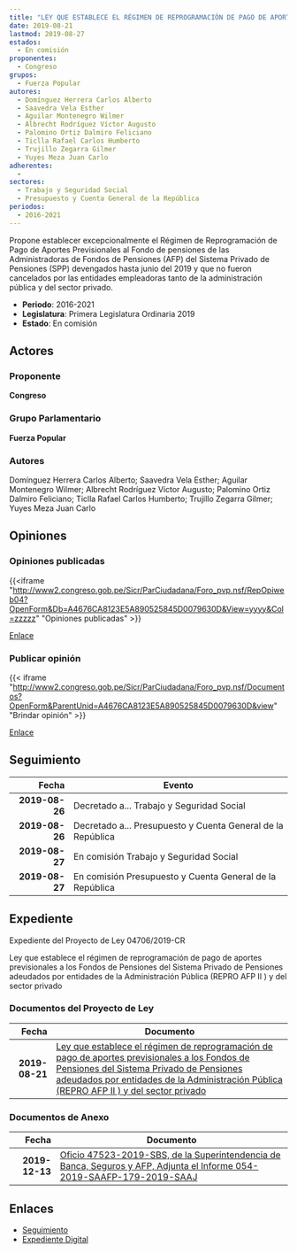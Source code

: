 ```yaml
---
title: "LEY QUE ESTABLECE EL RÉGIMEN DE REPROGRAMACIÓN DE PAGO DE APORTES PREVISIONALES A LOS FONDOS DE PENSIONES DEL SISTEMA PRIVADO DE PENSIONES ADEUDADOS POR ENTIDADES DE LA ADMINISTRACIÓN PÚBLICA (REPRO AFP II) Y DEL SECTOR PRIVADO"
date: 2019-08-21
lastmod: 2019-08-27
estados: 
  - En comisión
proponentes: 
  - Congreso
grupos: 
  - Fuerza Popular
autores: 
  - Domínguez Herrera Carlos Alberto
  - Saavedra Vela Esther
  - Aguilar Montenegro Wilmer
  - Albrecht Rodríguez Víctor Augusto
  - Palomino Ortiz Dalmiro Feliciano
  - Ticlla Rafael Carlos Humberto
  - Trujillo Zegarra Gilmer
  - Yuyes Meza Juan Carlo
adherentes: 
  - 
sectores: 
  - Trabajo y Seguridad Social
  - Presupuesto y Cuenta General de la República
periodos: 
  - 2016-2021
---
```


Propone establecer excepcionalmente el Régimen de Reprogramación de Pago de Aportes Previsionales al Fondo de pensiones de las Administradoras de Fondos de Pensiones (AFP) del Sistema Privado de Pensiones (SPP) devengados hasta junio del 2019 y que no fueron cancelados por las entidades empleadoras tanto de la administración pública y del sector privado.

- **Periodo**: 2016-2021
- **Legislatura**: Primera Legislatura Ordinaria 2019
- **Estado**: En comisión

## Actores

### Proponente

**Congreso**

### Grupo Parlamentario

**Fuerza Popular**

### Autores

Domínguez Herrera Carlos Alberto; Saavedra Vela Esther; Aguilar Montenegro Wilmer; Albrecht Rodríguez Víctor Augusto; Palomino Ortiz Dalmiro Feliciano; Ticlla Rafael Carlos Humberto; Trujillo Zegarra Gilmer; Yuyes Meza Juan Carlo


## Opiniones

### Opiniones publicadas

{{<iframe "http://www2.congreso.gob.pe/Sicr/ParCiudadana/Foro_pvp.nsf/RepOpiweb04?OpenForm&Db=A4676CA8123E5A890525845D0079630D&View=yyyy&Col=zzzzz" "Opiniones publicadas" >}}

[Enlace](http://www2.congreso.gob.pe/Sicr/ParCiudadana/Foro_pvp.nsf/RepOpiweb04?OpenForm&Db=A4676CA8123E5A890525845D0079630D&View=yyyy&Col=zzzzz)
### Publicar opinión

{{< iframe "http://www2.congreso.gob.pe/Sicr/ParCiudadana/Foro_pvp.nsf/Documentos?OpenForm&ParentUnid=A4676CA8123E5A890525845D0079630D&view" "Brindar opinión" >}}

[Enlace](http://www2.congreso.gob.pe/Sicr/ParCiudadana/Foro_pvp.nsf/Documentos?OpenForm&ParentUnid=A4676CA8123E5A890525845D0079630D&view)

## Seguimiento

| Fecha | Evento |
|------:|--------|
| **2019-08-26** | Decretado a... Trabajo y Seguridad Social|
| **2019-08-26** | Decretado a... Presupuesto y Cuenta General de la República|
| **2019-08-27** | En comisión Trabajo y Seguridad Social|
| **2019-08-27** | En comisión Presupuesto y Cuenta General de la República|


## Expediente

Expediente del Proyecto de Ley 04706/2019-CR

Ley que establece el régimen de reprogramación de pago de aportes previsionales a los Fondos de Pensiones del Sistema Privado de Pensiones adeudados por entidades de la Administración Pública (REPRO AFP II ) y del sector privado


### Documentos del Proyecto de Ley

| Fecha | Documento |
|------:|--------|
| **2019-08-21** | [Ley que establece el régimen de reprogramación de pago de aportes previsionales a los Fondos de Pensiones del Sistema Privado de Pensiones adeudados por entidades de la Administración Pública (REPRO AFP II ) y del sector privado](http://www.leyes.congreso.gob.pe/Documentos/2016_2021/Proyectos_de_Ley_y_de_Resoluciones_Legislativas/PL0470620190821..pdf) |

### Documentos de Anexo

| Fecha | Documento |
|------:|--------|
| **2019-12-13** | [Oficio 47523-2019-SBS, de la Superintendencia de Banca, Seguros y AFP, Adjunta el Informe 054-2019-SAAFP-179-2019-SAAJ](http://www.leyes.congreso.gob.pe/Documentos/2016_2021/Consejo_Directivo/Documentos_Otras_Instituciones/OFICIO-47523-2019-SBS.pdf) |

## Enlaces 

- [Seguimiento](http://www2.congreso.gob.pe/Sicr/TraDocEstProc/CLProLey2016.nsf/f7fff46988ca05b1052578e100829cc7/9406b5c61aa744a50525845d007e5f9c?OpenDocument)
- [Expediente Digital](http://www2.congreso.gob.pe/Sicr/TraDocEstProc/CLProLey2016.nsf/f7fff46988ca05b1052578e100829cc7/9406b5c61aa744a50525845d007e5f9c?OpenDocument&Click=05257FB7005EB655.eb71d0cf91d8294e05256cdf006b5706/$Body/0.1C6C)
